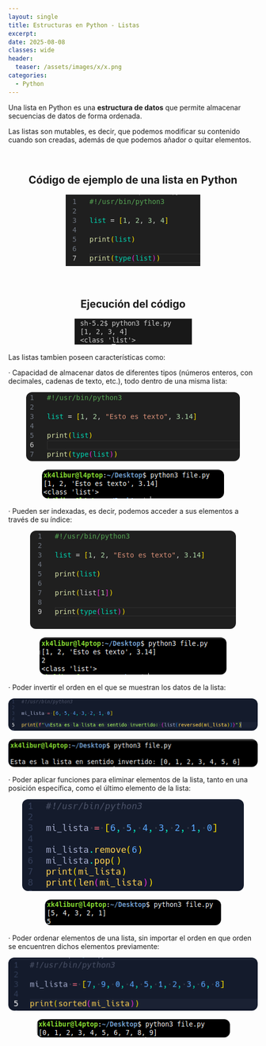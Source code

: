 ```yaml
---
layout: single
title: Estructuras en Python - Listas
excerpt: 
date: 2025-08-08
classes: wide
header:
  teaser: /assets/images/x/x.png
categories:
  - Python
---
```


Una lista en Python es una **estructura de datos** que permite almacenar secuencias de datos de forma ordenada. 

Las listas son mutables, es decir, que podemos modificar su contenido cuando son creadas, además de que podemos añador o quitar elementos. 

<br>

<h2 align="center"><strong>Código de ejemplo de una lista en Python</strong></h2>

<p align="center">
  <img src="/assets/images/python/20.png">
</p>

<br>

<h2 align="center"><strong>Ejecución del código</strong></h2>

<p align="center">
  <img src="/assets/images/python/21.png">
</p>

Las listas tambien poseen características como: 

· Capacidad de almacenar datos de diferentes tipos (números enteros, con decimales, cadenas de texto, etc.), todo dentro de una misma lista:

<p align="center">
  <img src="/assets/images/python/22.png" style="border-radius: 12px;">
</p>

<p align="center">
  <img src="/assets/images/python/23.png" style="border-radius: 12px;">
</p>

· Pueden ser indexadas, es decir, podemos acceder a sus elementos a través de su índice: 

<p align="center">
  <img src="/assets/images/python/24.png" style="border-radius: 12px;">
</p>

<p align="center">
  <img src="/assets/images/python/25.png" style="border-radius: 12px;">
</p>

· Poder invertir el orden en el que se muestran los datos de la lista: 

<p align="center">
  <img src="/assets/images/python/26.png" style="border-radius: 12px;">
</p>

<p align="center">
  <img src="/assets/images/python/27.png" style="border-radius: 12px;">
</p>

· Poder aplicar funciones para eliminar elementos de la lista, tanto en una posición específica, como el último elemento de la lista:

<p align="center">
  <img src="/assets/images/python/28.png" style="border-radius: 12px;">
</p>

<p align="center">
  <img src="/assets/images/python/29.png" style="border-radius: 12px;">
</p>

· Poder ordenar elementos de una lista, sin importar el orden en que orden se encuentren dichos elementos previamente:

<p align="center">
  <img src="/assets/images/python/30.png" style="border-radius: 12px;">
</p>

<p align="center">
  <img src="/assets/images/python/31.png" style="border-radius: 12px;">
</p>
